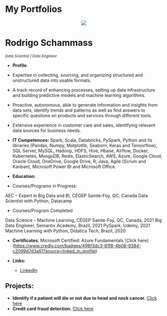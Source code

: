 # My Portfolios

<p align="center">
  <img src="banner_data_science.png" >
</p>

# Rodrigo Schammass
<sub>*Data Scientist | Data Engineer*</sub>

* **Profile**:

* Expertise in collecting, sourcing, and organizing structured and unstructured data into usable formats.
* A track record of enhancing processes, setting up data infrastructure and building predictive models and machine learning algorithms.
* Proactive, autonomous, able to generate information and insights from data sets, identify trends and patterns as well as find answers to specific questions on products and services through different tools.
* Extensive experience in customer care and sales, identifying relevant data sources for business needs.

* **IT Competences:**
Spark, Scala, Databricks, PySpark, Python and its libraries (Pandas, Numpy, Matplotlib, Seaborn, Keras and Tensorflow), SQL Server, MySQL, Hadoop, HDFS, Hive, Hbase, Airflow, Docker, Kubernetes, MongoDB, Redis, ElasticSearch, AWS, Azure, Google Cloud, Oracle Cloud, OneDrive, Google Drive, R, Java, Agile (Scrum and Kanban), Microsoft Power BI and Microsoft Office.

* **Education:** 
* Courses/Programs in Progress:

AEC – Expert in Big Data and BI, CÉGEP Sainte-Foy, QC, Canada
Data Scientist with Python, Datacamp

* Courses/Program Completed

Data Science – Machine Learning, CÉGEP Sainte-Foy, QC, Canada, 2021
Big Data Engineer, Semantix Academy, Brazil, 2021
PySpark, Udemy, 2021
Machine Learning with Python, Didatica Tech, Brazil, 2020


* **Certificates**:  Microsoft Certified: Azure Fundamentals [Click here] (https://www.credly.com/badges/498f3dc3-81f8-4b08-9384-c2099d7d3a61?source=linked_in_profile)

* **Links:**
  * [LinkedIn](https://www.linkedin.com/in/rodrigo-schammass)

## Projects:

* **Identify if a patient will die or not due to head and neck cancer.** [Click here](https://bit.ly/3dgZuKY)
* **Credit card fraud detection.** [Click here](https://bit.ly/2Qx8ToY)

